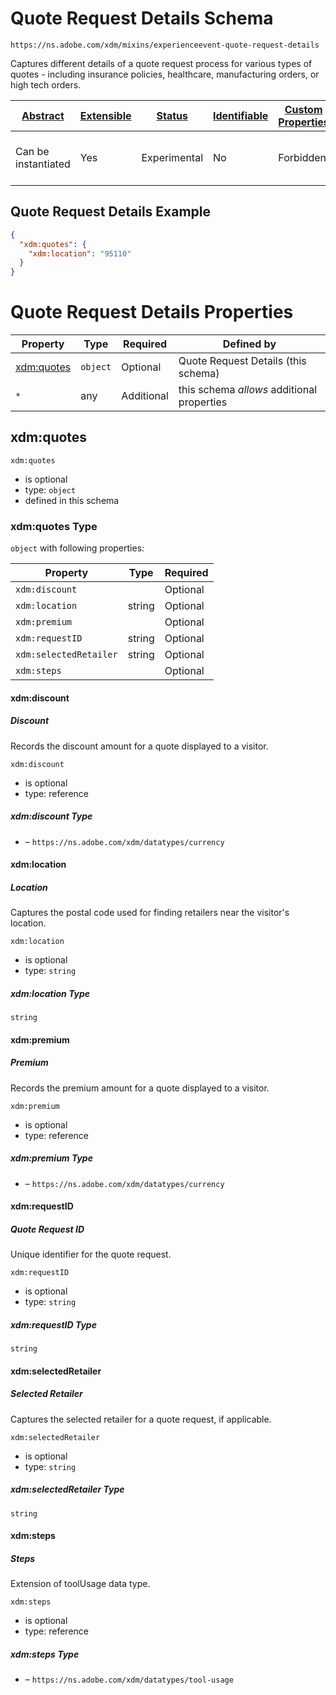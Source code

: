 
# Quote Request Details Schema

```
https://ns.adobe.com/xdm/mixins/experienceevent-quote-request-details
```

Captures different details of a quote request process for various types of quotes - including insurance policies, healthcare, manufacturing orders, or high tech orders.

| [Abstract](../../../abstract.md) | [Extensible](../../../extensions.md) | [Status](../../../status.md) | [Identifiable](../../../id.md) | [Custom Properties](../../../extensions.md) | [Additional Properties](../../../extensions.md) | Defined In |
|----------------------------------|--------------------------------------|------------------------------|--------------------------------|---------------------------------------------|-------------------------------------------------|------------|
| Can be instantiated | Yes | Experimental | No | Forbidden | Permitted | [mixins/experience-event/experienceevent-quote-request-details.schema.json](mixins/experience-event/experienceevent-quote-request-details.schema.json) |

## Quote Request Details Example
```json
{
  "xdm:quotes": {
    "xdm:location": "95110"
  }
}
```

# Quote Request Details Properties

| Property | Type | Required | Defined by |
|----------|------|----------|------------|
| [xdm:quotes](#xdmquotes) | `object` | Optional | Quote Request Details (this schema) |
| `*` | any | Additional | this schema *allows* additional properties |

## xdm:quotes


`xdm:quotes`
* is optional
* type: `object`
* defined in this schema

### xdm:quotes Type


`object` with following properties:


| Property | Type | Required |
|----------|------|----------|
| `xdm:discount`|  | Optional |
| `xdm:location`| string | Optional |
| `xdm:premium`|  | Optional |
| `xdm:requestID`| string | Optional |
| `xdm:selectedRetailer`| string | Optional |
| `xdm:steps`|  | Optional |



#### xdm:discount
##### Discount

Records the discount amount for a quote displayed to a visitor.

`xdm:discount`
* is optional
* type: reference

##### xdm:discount Type


* []() – `https://ns.adobe.com/xdm/datatypes/currency`







#### xdm:location
##### Location

Captures the postal code used for finding retailers near the visitor's location.

`xdm:location`
* is optional
* type: `string`

##### xdm:location Type


`string`








#### xdm:premium
##### Premium

Records the premium amount for a quote displayed to a visitor.

`xdm:premium`
* is optional
* type: reference

##### xdm:premium Type


* []() – `https://ns.adobe.com/xdm/datatypes/currency`







#### xdm:requestID
##### Quote Request ID

Unique identifier for the quote request.

`xdm:requestID`
* is optional
* type: `string`

##### xdm:requestID Type


`string`








#### xdm:selectedRetailer
##### Selected Retailer

Captures the selected retailer for a quote request, if applicable. 

`xdm:selectedRetailer`
* is optional
* type: `string`

##### xdm:selectedRetailer Type


`string`








#### xdm:steps
##### Steps

Extension of toolUsage data type.

`xdm:steps`
* is optional
* type: reference

##### xdm:steps Type


* []() – `https://ns.adobe.com/xdm/datatypes/tool-usage`









